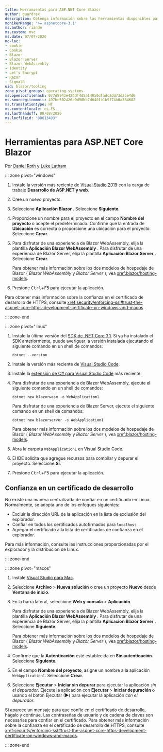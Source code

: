 ```yaml
---
title: Herramientas para ASP.NET Core Blazor
author: guardrex
description: Obtenga información sobre las herramientas disponibles para compilar aplicaciones de Blazor.
monikerRange: '>= aspnetcore-3.1'
ms.author: riande
ms.custom: mvc
ms.date: 07/07/2020
no-loc:
- cookie
- Cookie
- Blazor
- Blazor Server
- Blazor WebAssembly
- Identity
- Let's Encrypt
- Razor
- SignalR
uid: blazor/tooling
zone_pivot_groups: operating-systems
ms.openlocfilehash: 077d8943e424df4d5a14950dfadc2dd73d2ce4d6
ms.sourcegitcommit: 497be502426e9d90bb7d0401b1b9f74b6a384682
ms.translationtype: HT
ms.contentlocale: es-ES
ms.lasthandoff: 08/08/2020
ms.locfileid: "88013403"
---
```

# <a name="tooling-for-aspnet-core-no-locblazor"></a>Herramientas para ASP.NET Core Blazor

Por [Daniel Roth](https://github.com/danroth27) y [Luke Latham](https://github.com/guardrex)

::: zone pivot="windows"

1. Instale la versión más reciente de [Visual Studio 2019](https://visualstudio.microsoft.com/downloads/) con la carga de trabajo **Desarrollo de ASP.NET y web**.

1. Cree un nuevo proyecto.

1. Seleccione **Aplicación Blazor** . Seleccione **Siguiente**.

1. Proporcione un nombre para el proyecto en el campo **Nombre del proyecto** o acepte el predeterminado. Confirme que la entrada de **Ubicación** es correcta o proporcione una ubicación para el proyecto. Seleccione **Crear**.

1. Para disfrutar de una experiencia de Blazor WebAssembly, elija la plantilla **Aplicación Blazor WebAssembly** . Para disfrutar de una experiencia de Blazor Server, elija la plantilla **Aplicación Blazor Server** . Seleccione **Crear**.

   Para obtener más información sobre los dos modelos de hospedaje de Blazor ( *Blazor WebAssembly* y *Blazor Server* ), vea <xref:blazor/hosting-models>.

1. Presione <kbd>Ctrl</kbd>+<kbd>F5</kbd> para ejecutar la aplicación.

Para obtener más información sobre la confianza en el certificado de desarrollo de HTTPS, consulte <xref:security/enforcing-ssl#trust-the-aspnet-core-https-development-certificate-on-windows-and-macos>.

::: zone-end

::: zone pivot="linux"

1. Instale la última versión del [SDK de .NET Core 3.1](https://dotnet.microsoft.com/download/dotnet-core/3.1). Si ya ha instalado el SDK anteriormente, puede averiguar la versión instalada ejecutando el siguiente comando en un shell de comandos:

   ```dotnetcli
   dotnet --version
   ```

1. Instale la versión más reciente de [Visual Studio Code](https://code.visualstudio.com/).

1. Instale la [extensión de C# para Visual Studio Code](https://marketplace.visualstudio.com/items?itemName=ms-dotnettools.csharp) más reciente.

1. Para disfrutar de una experiencia de Blazor WebAssembly, ejecute el siguiente comando en un shell de comandos:

   ```dotnetcli
   dotnet new blazorwasm -o WebApplication1
   ```

   Para disfrutar de una experiencia de Blazor Server, ejecute el siguiente comando en un shell de comandos:

   ```dotnetcli
   dotnet new blazorserver -o WebApplication1
   ```

   Para obtener más información sobre los dos modelos de hospedaje de Blazor ( *Blazor WebAssembly* y *Blazor Server* ), vea <xref:blazor/hosting-models>.

1. Abra la carpeta `WebApplication1` en Visual Studio Code.

1. El IDE solicita que agregue recursos para compilar y depurar el proyecto. Seleccione **Sí**.

1. Presione <kbd>Ctrl</kbd>+<kbd>F5</kbd> para ejecutar la aplicación.

## <a name="trust-a-development-certificate"></a>Confianza en un certificado de desarrollo

No existe una manera centralizada de confiar en un certificado en Linux. Normalmente, se adopta uno de los enfoques siguientes:

* Excluir la dirección URL de la aplicación en la lista de exclusión del explorador.
* Confiar en todos los certificados autofirmados para `localhost`.
* Agregar el certificado a la lista de certificados de confianza en el explorador.

Para más información, consulte las instrucciones proporcionadas por el explorador y la distribución de Linux.

::: zone-end

::: zone pivot="macos"

1. Instale [Visual Studio para Mac](https://visualstudio.microsoft.com/vs/mac/).

1. Seleccione **Archivo** > **Nueva solución** o cree un proyecto **Nuevo** desde **Ventana de inicio**.

1. En la barra lateral, seleccione **Web y consola** > **Aplicación**.

   Para disfrutar de una experiencia de Blazor WebAssembly, elija la plantilla **Aplicación Blazor WebAssembly** . Para disfrutar de una experiencia de Blazor Server, elija la plantilla **Aplicación Blazor Server** . Seleccione **Siguiente**.

   Para obtener más información sobre los dos modelos de hospedaje de Blazor ( *Blazor WebAssembly* y *Blazor Server* ), vea <xref:blazor/hosting-models>.

1. Confirme que la **Autenticación** esté establecida en **Sin autenticación**. Seleccione **Siguiente**.

1. En el campo **Nombre del proyecto**, asigne un nombre a la aplicación `WebApplication1`. Seleccione **Crear**.

1. Seleccione **Ejecutar** > **Iniciar sin depurar** para ejecutar la aplicación *sin el depurador*. Ejecute la aplicación con **Ejecutar** > **Iniciar depuración** o usando el botón Ejecutar (&#9654;) para ejecutar la aplicación *con el depurador*.

Si aparece un mensaje para que confíe en el certificado de desarrollo, hágalo y continúe. Las contraseñas de usuario y de cadena de claves son necesarias para confiar en el certificado. Para obtener más información sobre la confianza en el certificado de desarrollo de HTTPS, consulte <xref:security/enforcing-ssl#trust-the-aspnet-core-https-development-certificate-on-windows-and-macos>.

::: zone-end
